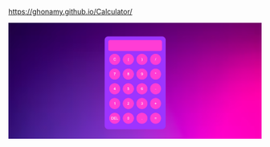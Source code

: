 https://ghonamy.github.io/Calculator/

![image alt](https://github.com/Ghonamy/Calculator/blob/main/Screenshot.png?raw=true)

